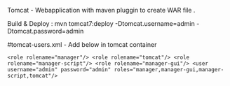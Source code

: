 Tomcat - Webapplication with maven pluggin to create WAR file .

Build & Deploy : mvn tomcat7:deploy -Dtomcat.username=admin -Dtomcat.password=admin





#tomcat-users.xml - Add below in tomcat container

`<role rolename="manager"/>
<role rolename="tomcat"/>
<role rolename="manager-script"/>
<role rolename="manager-gui"/>
<user username="admin" password="admin" roles="manager,manager-gui,manager-script,tomcat"/>`